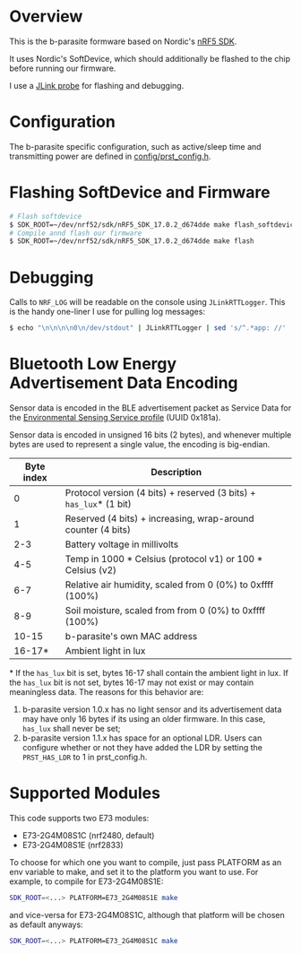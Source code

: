 # Overview

This is the b-parasite formware based on Nordic's [nRF5 SDK](https://infocenter.nordicsemi.com/index.jsp?topic=%2Fstruct_sdk%2Fstruct%2Fsdk_nrf5_latest.html&cp=7_1).

It uses Nordic's SoftDevice, which should additionally be flashed to the chip before running our firmware.

I use a [JLink probe](https://www.segger.com/products/debug-probes/j-link/) for flashing and debugging.

# Configuration
The b-parasite specific configuration, such as active/sleep time  and transmitting power are defined in [config/prst_config.h](./config/prst_config.h).

# Flashing SoftDevice and Firmware
```bash
# Flash softdevice
$ SDK_ROOT=~/dev/nrf52/sdk/nRF5_SDK_17.0.2_d674dde make flash_softdevice
# Compile annd flash our firmware
$ SDK_ROOT=~/dev/nrf52/sdk/nRF5_SDK_17.0.2_d674dde make flash
```

# Debugging
Calls to `NRF_LOG` will be readable on the console using `JLinkRTTLogger`. This is the handy one-liner I use for pulling log messages:

```bash
$ echo "\n\n\n\n0\n/dev/stdout" | JLinkRTTLogger | sed 's/^.*app: //'
```

# Bluetooth Low Energy Advertisement Data Encoding
Sensor data is encoded in the BLE advertisement packet as Service Data for the [Environmental Sensing Service profile](https://www.bluetooth.com/specifications/assigned-numbers/environmental-sensing-service-characteristics/) (UUID 0x181a).

Sensor data is encoded in unsigned 16 bits (2 bytes), and whenever multiple
 bytes are used to represent a single value, the encoding is big-endian.

| Byte index |                          Description                              |
|------------|-------------------------------------------------------------------|
| 0          | Protocol version (4 bits) + reserved (3 bits) + `has_lux`* (1 bit)|
| 1          | Reserved (4 bits) + increasing, wrap-around counter (4 bits)      |
| 2-3        | Battery voltage in millivolts                                     |
| 4-5        | Temp in 1000  * Celsius  (protocol v1) or 100 * Celsius (v2)      |
| 6-7        | Relative air humidity, scaled from 0 (0%) to 0xffff (100%)        |
| 8-9        | Soil moisture, scaled from from 0 (0%) to 0xffff (100%)           |
| 10-15      | b-parasite's own MAC address                                      |
| 16-17*     | Ambient light in lux                                              |

\* If the `has_lux` bit is set, bytes 16-17 shall contain the ambient light in lux.
If the `has_lux` bit is not set, bytes 16-17 may not exist or may contain
meaningless data. The reasons for this behavior are:
1. b-parasite version 1.0.x has no light sensor and its advertisement data may
have only 16 bytes if its using an older firmware. In this case, `has_lux` shall
never be set;
2. b-parasite version 1.1.x has space for an optional LDR. Users can configure
whether or not they have added the LDR by setting the `PRST_HAS_LDR` to 1 in
prst_config.h.

# Supported Modules

This code supports two E73 modules:
 * E73-2G4M08S1C (nrf2480, default)
 * E73-2G4M08S1E (nrf2833)

To choose for which one you want to compile, just pass PLATFORM as an env variable to make, and set it to the platform you want to use. For example, to compile for E73-2G4M08S1E:


```bash
SDK_ROOT=<...> PLATFORM=E73_2G4M08S1E make
```

and vice-versa for E73-2G4M08S1C, although that platform will be chosen as default anyways:


```bash
SDK_ROOT=<...> PLATFORM=E73_2G4M08S1C make
```
